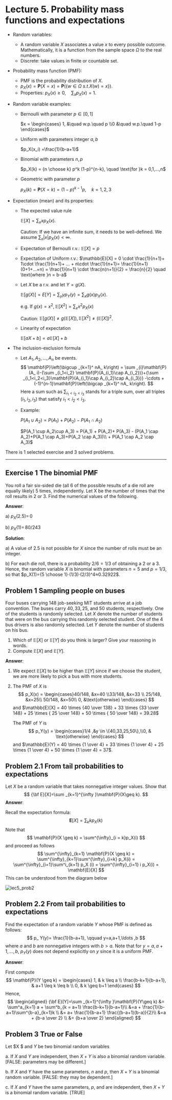 # Lecture 5. Probability mass functions and expectations

* Random variables: 

  * A random variable $X$ associates a value $x$ to every possible outcome. Mathematically, it is a function from the sample space $\Omega$ to the real numbers.
  * Discrete: take values in finite or countable set.

* Probability mass function (PMF):

  * PMF is the probability distribution of $X$.
  * $p_X(x) = \mathbf{P}(X = x) = \mathbf{P}(\{w \in \Omega~s.t. X(w) = x\})$.
  * Properties: $p_X(x) \geq 0, \quad \sum_x p_X(x) = 1$.

* Random variable examples:

  * Bernoulli with parameter $p \in [0,1]$

    $x = \begin{cases} 1, &\quad w.p.\quad p \\0 &\quad w.p.\quad 1-p \end{cases}$

  * Uniform with parameters integer $a, b$

    $p_X(x_i)  =\frac{1}{b-a+1}$

  * Binomial with parameters $n, p$

    $p_X(k) = {n \choose k} p^k (1-p)^{n-k}, \quad \text{for }k = 0,1,...,n$

  * Geometric with parameter $p$

    $p_X(k) = \mathbf{P}(X = k) = (1-p)^{k-1}p, \quad k=1,2,3$

* Expectation (mean) and its properties:

  * The expected value rule

    $\mathbb{E}[X] = \sum_xx p_X(x)$.

    Caution: If we have an infinite sum, it needs to be well-defined. We assume $\sum_x |x|p_X(x) < \infty$.

  * Expectation of Bernoulli r.v.: $\mathbb{E}[X] = p$

  * Expectation of Uniform r.v.: $\mathbb{E}[X] = 0 \cdot \frac{1}{n+1}+ 1\cdot \frac{1}{n+1}+ ... + n\cdot \frac{1}{n+1}= \frac{1}{n+1}(0+1+...+n) = \frac{1}{n+1} \cdot \frac{n(n+1)}{2} = \frac{n}{2} \quad \text{where }n = b-a$

  * Let $X$ be a r.v. and let $Y = g(X)$. 

    $\mathbb{E}[g(X)] = E[Y] = \sum_y y p_Y(y) = \sum_x g(x) p_X(x)$.

    e.g. If $g(x)= x^2, \mathbb{E}[X^2] = \sum_x x^2 p_X(x)$

    Caution: $\mathbb{E}[g(X)] \neq g(\mathbb{E}[X]), \mathbb{E}[X^2] \neq (\mathbb{E}[X])^2$.

  * Linearity of expectation

    $\mathbb{E}[aX + b] = a\mathbb{E}[X] + b$
  
* The inclusion-exclusion formula

  * Let $A_1,A_2,\ldots ,A_ n$ be events.
    $$
    \mathbf{P}\left(\bigcup _{k=1}^ nA_ k\right) = \sum _{i}\mathbf{P}(A_ i)-{\sum _{i_1<i_2} \mathbf{P}(A_{i_1}\cap A_{i_2})}+{\sum _{i_1<i_2<i_3}\mathbf{P}(A_{i_1}\cap A_{i_2}\cap A_{i_3})} -\cdots +(-1)^{n-1}\mathbf{P}\left(\bigcap _{k=1}^ nA_ k\right).
    $$
    Here a sum such as $\displaystyle \sum _{i_1<i_2<i_3}$ stands for a triple sum, over all triples $(i_1, i_2, i_3)$ that satisfy $i_1 < i_2 < i_3$.

  * Example:

    $P(A_1 \cup A_2) = P(A_1) + P(A_2) - P(A_1 \cap A_2)$

    $P(A_1 \cup A_2\cup A_3) = P(A_1) + P(A_2)+ P(A_3) - (P(A_1 \cap A_2)+P(A_1 \cap A_3)+P(A_2 \cap A_3))\\ + P(A_1 \cap A_2 \cap A_3)$

There is 1 selected exercise and 3 solved problems.

---

## Exercise 1 The binomial PMF

You roll a fair six-sided die (all 6 of the possible results of a die roll are equally likely) 5 times, independently. Let X be the number of times that the roll results in 2 or 3. Find the numerical values of the following.

**Answer**: 

a) $p_ X(2.5)=\, 0$

b) $p_ X(1)=\,80/243$

**Solution**: 

a) A value of $2.5$ is not possible for $X$ since the number of rolls must be an integer.

b) For each die roll, there is a probability $2/6=1/3$ of obtaining a $2$ or a $3$. Hence, the random variable $X$ is binomial with parameters $n=5$ and $p=1/3$, so that $p_X(1)={5 \choose 1}⋅(1/3)⋅(2/3)^4≈0.32922$.

## Problem 1 Sampling people on buses

Four buses carrying $148$ job-seeking MIT students arrive at a job convention. The buses carry $40, 33, 25,$ and $50$ students, respectively. One of the students is randomly selected. Let $X$ denote the number of students that were on the bus carrying this randomly selected student. One of the $4$ bus drivers is also randomly selected. Let $Y$ denote the number of students on his bus.

1. Which of $\mathbb{E}[X]$ or $\mathbb{E}[Y]$ do you think is larger? Give your reasoning in words.
2. Compute $\mathbb{E}[X]$ and $\mathbb{E}[Y]$.

**Answer**:

1. We expect $\mathbb{E}[X]$ to be higher than $\mathbb{E}[Y]$ since if we choose the student, we are more likely to pick a bus with more students.

2. The PMF of $X$ is 
   $$
   p_X(x) = \begin{cases}40/148, &x=40 \\33/148, &x=33 \\ 25/148, &x=25\\ 50/148, &x=50\\ 0, &\text{otherwise} \end{cases}
   $$
   and $\mathbb{E}[X] = 40 \times {40 \over 138} + 33 \times {33 \over 148} + 25 \times { 25 \over 148} + 50 \times { 50 \over 148} = 39.28$

   The PMF of $Y$ is 
   $$
   p_Y(y) = \begin{cases}1/4 ,&y \in \{40,33,25,50\},\\0, & \text{otherwise} \end{cases}
   $$
   and $\mathbb{E}(Y) = 40 \times {1 \over 4} + 33 \times {1 \over 4} + 25 \times {1 \over 4} + 50 \times {1 \over 4} = 37$.

## Problem 2.1 From tail probabilities to expectations

Let $X$ be a random variable that takes nonnegative integer values. Show that 
$$
{\bf E}[X]=\sum _{k=1}^{\infty }\mathbf{P}(X\geq k).
$$
**Answer**: 

Recall the expectation formula:
$$
\mathbf{E}[X] = \sum_{k}k p_X(k)
$$
Note that 
$$
\mathbf{P}(X \geq k) = \sum^{\infty}_{i = k}p_X(i)
$$
and proceed as follows
$$
\sum^{\infty}_{k=1} \mathbf{P}(X \geq k) = \sum^{\infty}_{k=1}\sum^{\infty}_{i=k} p_X(i) = \sum^{\infty}_{i=1}\sum^i_{k=1} p_X (i) = \sum^{\infty}_{i=1} i p_X(i) = \mathbf{E}[X]
$$
This can be understood from the diagram below

![lec5_prob2](../assets/images/lec5_prob2.png)

## Problem 2.2 From tail probabilities to expectations

Find the expectation of a random variable $Y$ whose PMF is defined as follows:
$$
p_ Y(y)= \frac{1}{b-a+1}, \qquad y=a,a+1,\ldots ,b
$$
where $a$ and $b$ are nonnegative integers with $b > a$. Note that for $y = a,a+1,...,b$, $p_Y(y)$ does not depend explicitly on $y$ since it is a uniform PMF.

**Answer**: 

First compute
$$
\mathbf{P}(Y \geq k) = \begin{cases} 1, & k \leq a \\ \frac{b-k+1}{b-a+1}, & a+1 \leq k \leq b \\ 0, & k \geq b+1 \end{cases}
$$
Hence,
$$
\begin{aligned}
{\bf E}[Y]=\sum _{k=1}^{\infty }\mathbf{P}(Y\geq k) &= \sum^a_{k=1} a + \sum^b_{k = a+1} \frac{b-k+1}{b-a+1}\\
&=a + \frac{1}{b-a+1}\sum^{b-a}_{k=1}k \\
&= a+ \frac{1}{b-a+1} \frac{(b-a+1)(b-a)}{2}\\
&=a + {b-a \over 2} \\
&= {b+a \over 2}
\end{aligned}
$$

## Problem 3 True or False

Let $X $ and $Y$ be two binomial random variables

a. If $X$ and $Y$ are independent, then $X+Y$ is also a binomial random variable. [FALSE: parameters may be different.]

b. If $X$ and $Y$ have the same parameters, $n$ and $p$, then $X+Y$ is a binomial random variable. [FALSE: they may be dependent.]

c. If $X$ and $Y$ have the same parameters, $p$, and are independent, then $X+Y$ is a binomial random variable. [TRUE]


